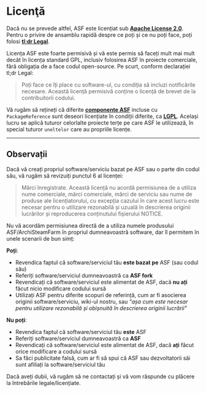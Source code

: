 # Licenţă

Dacă nu se prevede altfel, ASF este licențiat sub **[Apache License 2.0](https://raw.githubusercontent.com/JustArchiNET/ArchiSteamFarm/main/LICENSE-2.0.txt)**. Pentru o privire de ansamblu rapidă despre ce poți și ce nu poți face, poți folosi **[tl;dr Legal](https://tldrlegal.com/license/apache-license-2.0-(apache-2.0))**.

Licența ASF este foarte permisivă și vă este permis să faceți mult mai mult decât în licența standard GPL, inclusiv folosirea ASF în proiecte comerciale, fără obligația de a face codul open-source. Pe scurt, conform declarației tl;dr Legal:

> Poți face ce îți place cu software-ul, cu condiția să incluzi notificările necesare. Această licență permisivă conține o licență de brevet de la contribuitorii codului.

Vă rugăm să rețineți că diferite **[componente ASF](https://github.com/JustArchiNET/ArchiSteamFarm/blob/main/ArchiSteamFarm/ArchiSteamFarm.csproj)** incluse cu `PackageReference` sunt deseori licențiate în condiții diferite, ca **[LGPL](https://tldrlegal.com/license/gnu-lesser-general-public-license-v3-(lgpl-3))**. Același lucru se aplică tuturor celorlalte proiecte terțe pe care ASF le utilizează, în special tuturor `uneltelor` care au propriile licențe.

* * *

## Observații

Dacă vă creați propriul software/serviciu bazat pe ASF sau o parte din codul său, vă rugăm să revizuiți punctul 6 al licenței:

> Mărci înregistrate. Această licență nu acordă permisiunea de a utiliza nume comerciale, mărci comerciale, mărci de serviciu sau nume de produse ale licențiatorului, cu excepția cazului în care acest lucru este necesar pentru o utilizare rezonabilă și uzuală în descrierea originii lucrărilor și reproducerea conținutului fișierului NOTICE.

Nu vă acordăm permisiunea directă de a utiliza numele produsului ASF/ArchiSteamFarm în propriul dumneavoastră software, dar îl permitem în unele scenarii de bun simț:

**Poți**:

- Revendica faptul că software/serviciul tău **este bazat pe** ASF (sau codul său)
- Referiți software/serviciul dumneavoastră ca **ASF fork**
- Revendicați că software/serviciul este alimentat de ASF, dacă **nu ați** făcut nicio modificare codului sursă
- Utilizați ASF pentru diferite scopuri de referință, cum ar fi asocierea originii software/serviciu, wiki-ul nostru, sau *"așa cum este necesar pentru utilizare rezonabilă și obișnuită în descrierea originii lucrării"*

**Nu poți**:

- Revendica faptul că software/serviciul tău **este** ASF
- Referiți software/serviciul dumneavoastră ca **ASF**
- Revendicați că software/serviciul este alimentat de ASF, dacă **ați** făcut orice modificare a codului sursă
- Sa făci publicitate falsă, cum ar fi să spui că ASF sau dezvoltatorii săi sunt afiliați la software/serviciul tău

Dacă aveți dubii, vă rugăm să ne contactați și vă vom răspunde cu plăcere la întrebările legale/licențiate.